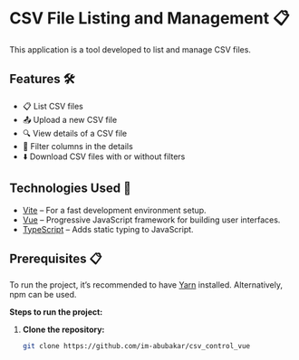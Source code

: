 # CSV File Listing and Management 📋

This application is a tool developed to list and manage CSV files.

## Features 🛠️

- 📋 List CSV files  
- 📤 Upload a new CSV file  
- 🔍 View details of a CSV file  
- 🔎 Filter columns in the details  
- ⬇️ Download CSV files with or without filters  

## Technologies Used 🔧

- [Vite](https://vitejs.dev/) – For a fast development environment setup.  
- [Vue](https://vuejs.org/) – Progressive JavaScript framework for building user interfaces.  
- [TypeScript](https://www.typescriptlang.org/) – Adds static typing to JavaScript.  

## Prerequisites 📋

To run the project, it’s recommended to have [Yarn](https://yarnpkg.com/) installed. Alternatively, npm can be used.  

**Steps to run the project:**

1. **Clone the repository:**
   ```bash
   git clone https://github.com/im-abubakar/csv_control_vue
